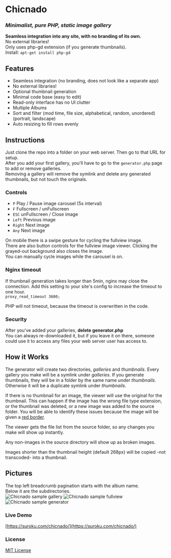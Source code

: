 # Chicnado
### _Minimalist, pure PHP, static image gallery_
__Seamless integration into any site, with no branding of its own.__\
No external libraries!\
Only uses php-gd extension (if you generate thumbnails).\
Install: `apt-get install php-gd` 

## Features
- Seamless integration (no branding, does not look like a separate app)
- No external libraries!
- Optional thumbnail generation
- Minimal code base (easy to edit)
- Read-only interface has no UI clutter
- Multiple Albums
- Sort and filter (mod time, file size, alphabetical, random, unordered) (portrait, landscape)
- Auto resizing to fill rows evenly

## Instructions
Just clone the repo into a folder on your web server. Then go to that URL for setup.\
After you add your first gallery, you'll have to go to the `generator.php` page to add or remove galleries.\
Removing a gallery will remove the symlink and delete any generated thumbnails, but not touch the originals.

### Controls
- `P` Play / Pause image carousel (5s interval)
- `F` Fullscreen / unFullscreen
- `ESC` unFullscreen / Close image
- `Left` Previous image
- `Right` Next image
- `Any` Next image

On mobile there is a swipe gesture for cycling the fullview image.\
There are also button controls for the fullview image viewer. Clicking the grayed-out background also closes the image.\
You can manually cycle images while the carousel is on.

### Nginx timeout
If thumbnail generation takes longer than 5min, nginx may close the connection. Add this setting to your site's config to increase the timeout to one hour.\
`proxy_read_timeout 3600;`

PHP will not timeout, because the timeout is overwritten in the code.

### Security
After you've added your galleries, __delete generator.php__\
You can always re-downloaded it, but if you leave it on there, someone could use it to access any files your web server user has access to.

## How it Works
The generator will create two directories, _galleries_ and _thumbnails_. Every gallery you make will be a symlink under _galleries_. If you generate thumbnails, they will be in a folder by the same name under _thumbnails_. Otherwise it will be a duplicate symlink under _thumbnails_.

If there is no thumbnail for an image, the viewer will use the original for the thumbnail. This can happen if the image has the wrong file type extension, or the thumbnail was deleted, or a new image was added to the source folder. You will be able to identify these issues because the image will be given a <u>red border</u>.

The viewer gets the file list from the source folder, so any changes you make will show up instantly.

Any non-images in the source directory will show up as broken images.

Images shorter than the thumbnail height (default 268px) will be copied -not transcoded- into a thumbnail.

## Pictures
The top left breadcrumb pagination starts with the album name.\
Below it are the subdirectories.\
![Chicnado sample gallery](https://i.imgur.com/9CaDQE0.png)
![Chicnado sample fullview](https://i.imgur.com/boaXKBV.png)
![Chicnado sample generator](https://i.imgur.com/agqMSrV.png)

### Live Demo
[https://suroku.com/chicnado/](https://suroku.com/chicnado/)

### License
[MIT License](LICENSE.txt)
